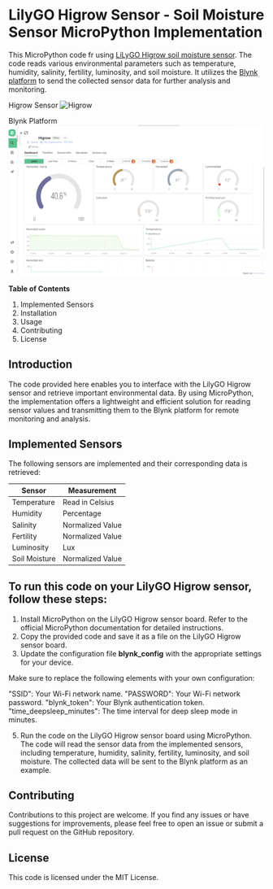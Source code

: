 # LilyGO Higrow Sensor - Soil Moisture Sensor MicroPython Implementation

This MicroPython code fr using [LiLyGO Higrow soil moisture sensor](https://github.com/Xinyuan-LilyGO/LilyGo-HiGrow). The code reads various environmental parameters such as temperature, humidity, salinity, fertility, luminosity, and soil moisture. It utilizes the [Blynk platform](https://blynk.cloud) to send the collected sensor data for further analysis and monitoring.

Higrow Sensor
 ![Higrow](https://github.com/Xinyuan-LilyGO/LilyGo-HiGrow/blob/master/image/img1.jpg?raw=true)
 
 Blynk Platform
 ![Blink](https://github.com/DanielBustillos/LilyGo-HiGrow-Micropython/blob/main/assets/blynk.png?raw=true)
 
**Table of Contents**

1. Implemented Sensors
2. Installation
3. Usage
4. Contributing
5. License

## Introduction

The code provided here enables you to interface with the LilyGO Higrow sensor and retrieve important environmental data. By using MicroPython, the implementation offers a lightweight and efficient solution for reading sensor values and transmitting them to the Blynk platform for remote monitoring and analysis.

##  Implemented Sensors

The following sensors are implemented and their corresponding data is retrieved:

| Sensor             | Measurement        |
| ------------------ | ------------------ |
| Temperature        | Read in Celsius    |
| Humidity           | Percentage         |
| Salinity           | Normalized Value   |
| Fertility          | Normalized Value   |
| Luminosity         | Lux                |
| Soil Moisture      | Normalized Value   |


## To run this code on your LilyGO Higrow sensor, follow these steps:

1. Install MicroPython on the LilyGO Higrow sensor board. Refer to the official MicroPython documentation for detailed instructions.
2. Copy the provided code and save it as a file on the LilyGO Higrow sensor board.
3. Update the configuration file **blynk_config** with the appropriate settings for your device. 

Make sure to replace the following elements with your own configuration:

"SSID": Your Wi-Fi network name.
"PASSWORD": Your Wi-Fi network password.
"blynk_token": Your Blynk authentication token.
"time_deepsleep_minutes": The time interval for deep sleep mode in minutes.

5. Run the code on the LilyGO Higrow sensor board using MicroPython. 
The code will read the sensor data from the implemented sensors, including temperature, humidity, salinity, fertility, luminosity, and soil moisture.
The collected data will be sent to the Blynk platform as an example.

## Contributing

Contributions to this project are welcome. If you find any issues or have suggestions for improvements, please feel free to open an issue or submit a pull request on the GitHub repository.

## License

This code is licensed under the MIT License.
